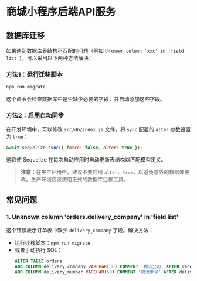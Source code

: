 # 商城小程序后端API服务

## 数据库迁移

如果遇到数据库表结构不匹配的问题（例如 `Unknown column 'xxx' in 'field list'`），可以采用以下两种方法解决：

### 方法1：运行迁移脚本

```bash
npm run migrate
```

这个命令会检查数据库中是否缺少必要的字段，并自动添加这些字段。

### 方法2：启用自动同步

在开发环境中，可以修改 `src/db/index.js` 文件，将 `sync` 配置的 `alter` 参数设置为 `true`：

```js
await sequelize.sync({ force: false, alter: true });
```

这将使 Sequelize 在每次启动应用时自动更新表结构以匹配模型定义。

> **注意**：在生产环境中，建议不要启用 `alter: true`，以避免意外的数据库更改。生产环境应该使用正式的数据库迁移工具。

## 常见问题

### 1. Unknown column 'orders.delivery_company' in 'field list'

这个错误表示订单表中缺少 `delivery_company` 字段。解决方法：

- 运行迁移脚本：`npm run migrate`
- 或者手动执行 SQL：
  ```sql
  ALTER TABLE orders 
  ADD COLUMN delivery_company VARCHAR(50) COMMENT '物流公司' AFTER receive_time,
  ADD COLUMN delivery_number VARCHAR(50) COMMENT '物流单号' AFTER delivery_company;
  ``` 